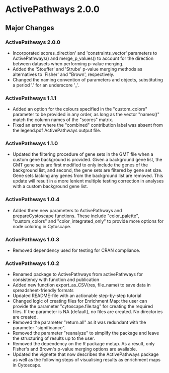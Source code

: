 # ActivePathways 2.0.0

## Major Changes

### ActivePathways 2.0.0
* Incorporated scores_direction' and 'constraints_vector' parameters to ActivePathways() and merge_p_values() to account for the direction between datasets when performing p-value merging.
* Added the 'Stouffer' and 'Strube' p-value merging methods as alternatives to 'Fisher' and "Brown', respectively. 
* Changed the naming convention of parameters and objects, substituting a period '.' for an underscore '_'. 

### ActivePathways 1.1.1
* Added an option for the colours specified in the "custom_colors" parameter to be provided in any order, as long as the vector "names()" match the column names of the "scores" matrix. 
* Fixed an error where the "combined" contribution label was absent from the legend.pdf ActivePathways output file. 

### ActivePathways 1.1.0
* Updated the filtering procedure of gene sets in the GMT file when a custom gene background is provided. Given a background gene list, the GMT gene sets are first modified to only include the genes of the background list, and second, the gene sets are filtered by gene set size. Gene sets lacking any genes from the background list are removed. This update will result in a more lenient multiple testing correction in analyses with a custom background gene list.

### ActivePathways 1.0.4
* Added three new parameters to ActivePathways and prepareCystoscape functions. These include "color_palette", "custom_colors" and "color_integrated_only" to provide more options for node coloring in Cytoscape. 

### ActivePathways 1.0.3
* Removed dependency used for testing for CRAN compliance.

### ActivePathways 1.0.2
* Renamed package to ActivePathways from activePathways for consistency 
with function and publication
* Added new function export_as_CSV(res, file_name) to save data in 
spreadsheet-friendly formats
* Updated README-file with an actionable step-by-step tutorial
* Changed logic of creating files for Enrichment Map: the user can provide 
the parameter "cytoscape.file.tag" for creating the required files. If the 
parameter is NA (default), no files are created. No directories are created. 
* Removed the parameter "return.all" as it was redundant with the 
parameter "significance".
* Removed the parameter "reanalyze" to simplify the package and leave the structuring 
of results up to the user.
* Removed the dependency on the R package metap. As a result, only Fisher's and Brown's p-value 
merging options are available.
* Updated the vignette that now describes the ActivePathways package as well as the following steps of visualising results as enrichment maps in Cytoscape. 

